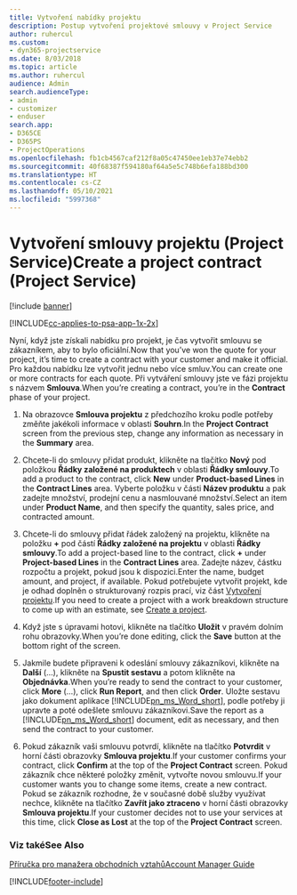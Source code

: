 ```yaml
---
title: Vytvoření nabídky projektu
description: Postup vytvoření projektové smlouvy v Project Service
author: ruhercul
ms.custom:
- dyn365-projectservice
ms.date: 8/03/2018
ms.topic: article
ms.author: ruhercul
audience: Admin
search.audienceType:
- admin
- customizer
- enduser
search.app:
- D365CE
- D365PS
- ProjectOperations
ms.openlocfilehash: fb1cb4567caf212f8a05c47450ee1eb37e74ebb2
ms.sourcegitcommit: 40f68387f594180af64a5e5c748b6efa188bd300
ms.translationtype: HT
ms.contentlocale: cs-CZ
ms.lasthandoff: 05/10/2021
ms.locfileid: "5997368"
---
```

# <a name="create-a-project-contract-project-service"></a><span data-ttu-id="767b8-103">Vytvoření smlouvy projektu (Project Service)</span><span class="sxs-lookup"><span data-stu-id="767b8-103">Create a project contract (Project Service)</span></span>

[!include [banner](../includes/psa-now-project-operations.md)]

[!INCLUDE[cc-applies-to-psa-app-1x-2x](../includes/cc-applies-to-psa-app-1x-2x.md)]

<span data-ttu-id="767b8-104">Nyní, když jste získali nabídku pro projekt, je čas vytvořit smlouvu se zákazníkem, aby to bylo oficiální.</span><span class="sxs-lookup"><span data-stu-id="767b8-104">Now that you’ve won the quote for your project, it’s time to create a contract with your customer and make it official.</span></span> <span data-ttu-id="767b8-105">Pro každou nabídku lze vytvořit jednu nebo více smluv.</span><span class="sxs-lookup"><span data-stu-id="767b8-105">You can create one or more contracts for each quote.</span></span> <span data-ttu-id="767b8-106">Při vytváření smlouvy jste ve fázi projektu s názvem **Smlouva**.</span><span class="sxs-lookup"><span data-stu-id="767b8-106">When you’re creating a contract, you’re in the **Contract** phase of your project.</span></span>  
  
1. <span data-ttu-id="767b8-107">Na obrazovce **Smlouva projektu** z předchozího kroku podle potřeby změňte jakékoli informace v oblasti **Souhrn**.</span><span class="sxs-lookup"><span data-stu-id="767b8-107">In the **Project Contract** screen from the previous step, change any information as necessary in the **Summary** area.</span></span>  
  
2. <span data-ttu-id="767b8-108">Chcete-li do smlouvy přidat produkt, klikněte na tlačítko **Nový** pod položkou **Řádky založené na produktech** v oblasti **Řádky smlouvy**.</span><span class="sxs-lookup"><span data-stu-id="767b8-108">To add a product to the contract, click **New** under **Product-based Lines** in the **Contract Lines** area.</span></span> <span data-ttu-id="767b8-109">Vyberte položku v části **Název produktu** a pak zadejte množství, prodejní cenu a nasmlouvané množství.</span><span class="sxs-lookup"><span data-stu-id="767b8-109">Select an item under **Product Name**, and then specify the quantity, sales price, and contracted amount.</span></span>  
  
3. <span data-ttu-id="767b8-110">Chcete-li do smlouvy přidat řádek založený na projektu, klikněte na položku **+** pod částí **Řádky založené na projektu** v oblasti **Řádky smlouvy**.</span><span class="sxs-lookup"><span data-stu-id="767b8-110">To add a project-based line to the contract, click **+** under **Project-based Lines** in the **Contract Lines** area.</span></span> <span data-ttu-id="767b8-111">Zadejte název, částku rozpočtu a projekt, pokud jsou k dispozici.</span><span class="sxs-lookup"><span data-stu-id="767b8-111">Enter the name, budget amount, and project, if available.</span></span> <span data-ttu-id="767b8-112">Pokud potřebujete vytvořit projekt, kde je odhad doplněn o strukturovaný rozpis prací, viz část [Vytvoření projektu](../psa/create-project.md).</span><span class="sxs-lookup"><span data-stu-id="767b8-112">If you need to create a project with a work breakdown structure to come up with an estimate, see [Create a project](../psa/create-project.md).</span></span>  
  
4. <span data-ttu-id="767b8-113">Když jste s úpravami hotovi, klikněte na tlačítko **Uložit** v pravém dolním rohu obrazovky.</span><span class="sxs-lookup"><span data-stu-id="767b8-113">When you’re done editing, click the **Save** button at the bottom right of the screen.</span></span>  
  
5. <span data-ttu-id="767b8-114">Jakmile budete připraveni k odeslání smlouvy zákazníkovi, klikněte na **Další** (…), klikněte na **Spustit sestavu** a potom klikněte na **Objednávka**.</span><span class="sxs-lookup"><span data-stu-id="767b8-114">When you’re ready to send the contract to your customer, click **More** (…), click **Run Report**, and then click **Order**.</span></span> <span data-ttu-id="767b8-115">Uložte sestavu jako dokument aplikace [!INCLUDE[pn_ms_Word_short](../includes/pn-ms-word-short.md)], podle potřeby ji upravte a poté odešlete smlouvu zákazníkovi.</span><span class="sxs-lookup"><span data-stu-id="767b8-115">Save the report as a [!INCLUDE[pn_ms_Word_short](../includes/pn-ms-word-short.md)] document, edit as necessary, and then send the contract to your customer.</span></span>  
  
6. <span data-ttu-id="767b8-116">Pokud zákazník vaši smlouvu potvrdí, klikněte na tlačítko **Potvrdit** v horní části obrazovky **Smlouva projektu**.</span><span class="sxs-lookup"><span data-stu-id="767b8-116">If your customer confirms your contract, click **Confirm** at the top of the **Project Contract** screen.</span></span> <span data-ttu-id="767b8-117">Pokud zákazník chce některé položky změnit, vytvořte novou smlouvu.</span><span class="sxs-lookup"><span data-stu-id="767b8-117">If your customer wants you to change some items, create a new contract.</span></span> <span data-ttu-id="767b8-118">Pokud se zákazník rozhodne, že v současné době služby využívat nechce, klikněte na tlačítko **Zavřít jako ztraceno** v horní části obrazovky **Smlouva projektu**.</span><span class="sxs-lookup"><span data-stu-id="767b8-118">If your customer decides not to use your services at this time, click **Close as Lost** at the top of the **Project Contract** screen.</span></span>  
  
### <a name="see-also"></a><span data-ttu-id="767b8-119">Viz také</span><span class="sxs-lookup"><span data-stu-id="767b8-119">See Also</span></span>  
 [<span data-ttu-id="767b8-120">Příručka pro manažera obchodních vztahů</span><span class="sxs-lookup"><span data-stu-id="767b8-120">Account Manager Guide</span></span>](../psa/account-manager-guide.md)


[!INCLUDE[footer-include](../includes/footer-banner.md)]